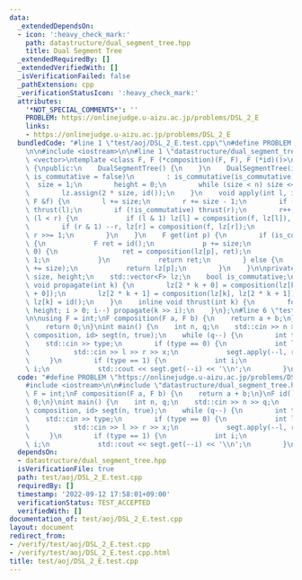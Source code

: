 ```yaml
---
data:
  _extendedDependsOn:
  - icon: ':heavy_check_mark:'
    path: datastructure/dual_segment_tree.hpp
    title: Dual Segment Tree
  _extendedRequiredBy: []
  _extendedVerifiedWith: []
  _isVerificationFailed: false
  _pathExtension: cpp
  _verificationStatusIcon: ':heavy_check_mark:'
  attributes:
    '*NOT_SPECIAL_COMMENTS*': ''
    PROBLEM: https://onlinejudge.u-aizu.ac.jp/problems/DSL_2_E
    links:
    - https://onlinejudge.u-aizu.ac.jp/problems/DSL_2_E
  bundledCode: "#line 1 \"test/aoj/DSL_2_E.test.cpp\"\n#define PROBLEM \"https://onlinejudge.u-aizu.ac.jp/problems/DSL_2_E\"\
    \n\n#include <iostream>\n\n#line 1 \"datastructure/dual_segment_tree.hpp\"\n#include\
    \ <vector>\ntemplate <class F, F (*composition)(F, F), F (*id)()>\nstruct DualSegmentTree\
    \ {\npublic:\n    DualSegmentTree() {\n    }\n    DualSegmentTree(int n, bool\
    \ is_commutative = false)\n        : is_commutative(is_commutative) {\n      \
    \  size = 1;\n        height = 0;\n        while (size < n) size <<= 1, height++;\n\
    \        lz.assign(2 * size, id());\n    }\n    void apply(int l, int r, const\
    \ F &f) {\n        l += size;\n        r += size - 1;\n        if (!is_commutative)\
    \ thrust(l);\n        if (!is_commutative) thrust(r);\n        r++;\n        while\
    \ (l < r) {\n            if (l & 1) lz[l] = composition(f, lz[l]), ++l;\n    \
    \        if (r & 1) --r, lz[r] = composition(f, lz[r]);\n            l >>= 1,\
    \ r >>= 1;\n        }\n    }\n    F get(int p) {\n        if (is_commutative)\
    \ {\n            F ret = id();\n            p += size;\n            while (p >\
    \ 0) {\n                ret = composition(lz[p], ret);\n                p >>=\
    \ 1;\n            }\n            return ret;\n        } else {\n            thrust(p\
    \ += size);\n            return lz[p];\n        }\n    }\n\nprivate:\n    int\
    \ size, height;\n    std::vector<F> lz;\n    bool is_commutative;\n    inline\
    \ void propagate(int k) {\n        lz[2 * k + 0] = composition(lz[k], lz[2 * k\
    \ + 0]);\n        lz[2 * k + 1] = composition(lz[k], lz[2 * k + 1]);\n       \
    \ lz[k] = id();\n    }\n    inline void thrust(int k) {\n        for (int i =\
    \ height; i > 0; i--) propagate(k >> i);\n    }\n};\n#line 6 \"test/aoj/DSL_2_E.test.cpp\"\
    \n\nusing F = int;\nF composition(F a, F b) {\n    return a + b;\n}\nF id() {\n\
    \    return 0;\n}\nint main() {\n    int n, q;\n    std::cin >> n >> q;\n    DualSegmentTree<F,\
    \ composition, id> segt(n, true);\n    while (q--) {\n        int type;\n    \
    \    std::cin >> type;\n        if (type == 0) {\n            int l, r, x;\n \
    \           std::cin >> l >> r >> x;\n            segt.apply(--l, r, x);\n   \
    \     }\n        if (type == 1) {\n            int i;\n            std::cin >>\
    \ i;\n            std::cout << segt.get(--i) << '\\n';\n        }\n    }\n}\n"
  code: "#define PROBLEM \"https://onlinejudge.u-aizu.ac.jp/problems/DSL_2_E\"\n\n\
    #include <iostream>\n\n#include \"datastructure/dual_segment_tree.hpp\"\n\nusing\
    \ F = int;\nF composition(F a, F b) {\n    return a + b;\n}\nF id() {\n    return\
    \ 0;\n}\nint main() {\n    int n, q;\n    std::cin >> n >> q;\n    DualSegmentTree<F,\
    \ composition, id> segt(n, true);\n    while (q--) {\n        int type;\n    \
    \    std::cin >> type;\n        if (type == 0) {\n            int l, r, x;\n \
    \           std::cin >> l >> r >> x;\n            segt.apply(--l, r, x);\n   \
    \     }\n        if (type == 1) {\n            int i;\n            std::cin >>\
    \ i;\n            std::cout << segt.get(--i) << '\\n';\n        }\n    }\n}"
  dependsOn:
  - datastructure/dual_segment_tree.hpp
  isVerificationFile: true
  path: test/aoj/DSL_2_E.test.cpp
  requiredBy: []
  timestamp: '2022-09-12 17:58:01+09:00'
  verificationStatus: TEST_ACCEPTED
  verifiedWith: []
documentation_of: test/aoj/DSL_2_E.test.cpp
layout: document
redirect_from:
- /verify/test/aoj/DSL_2_E.test.cpp
- /verify/test/aoj/DSL_2_E.test.cpp.html
title: test/aoj/DSL_2_E.test.cpp
---
```

